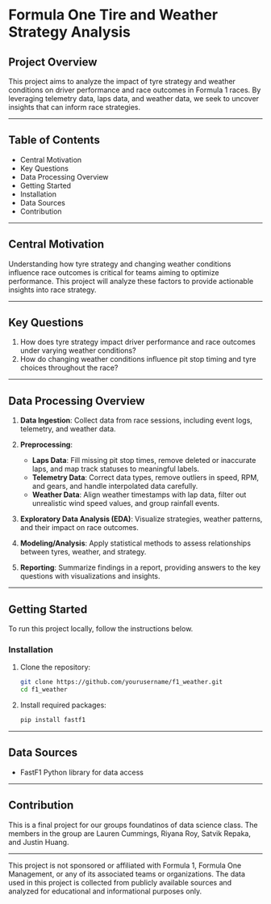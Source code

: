 # Formula One Tire and Weather Strategy Analysis


## **Project Overview**
This project aims to analyze the impact of tyre strategy and weather conditions on driver performance and race outcomes in Formula 1 races. By leveraging telemetry data, laps data, and weather data, we seek to uncover insights that can inform race strategies.

---

## **Table of Contents**
- Central Motivation
- Key Questions
- Data Processing Overview
- Getting Started
- Installation
- Data Sources
- Contribution
  
---

## **Central Motivation**
Understanding how tyre strategy and changing weather conditions influence race outcomes is critical for teams aiming to optimize performance. This project will analyze these factors to provide actionable insights into race strategy.

---

## **Key Questions**
1. How does tyre strategy impact driver performance and race outcomes under varying weather conditions?
2. How do changing weather conditions influence pit stop timing and tyre choices throughout the race?

---

## **Data Processing Overview**

1. **Data Ingestion**: Collect data from race sessions, including event logs, telemetry, and weather data.

2. **Preprocessing**:  
   - **Laps Data**: Fill missing pit stop times, remove deleted or inaccurate laps, and map track statuses to meaningful labels.
   - **Telemetry Data**: Correct data types, remove outliers in speed, RPM, and gears, and handle interpolated data carefully.
   - **Weather Data**: Align weather timestamps with lap data, filter out unrealistic wind speed values, and group rainfall events.

3. **Exploratory Data Analysis (EDA)**: Visualize strategies, weather patterns, and their impact on race outcomes.

4. **Modeling/Analysis**: Apply statistical methods to assess relationships between tyres, weather, and strategy.

5. **Reporting**: Summarize findings in a report, providing answers to the key questions with visualizations and insights.

---

## **Getting Started**
To run this project locally, follow the instructions below.

### **Installation**
1. Clone the repository:
   ```bash
   git clone https://github.com/yourusername/f1_weather.git
   cd f1_weather
   ```

2. Install required packages:
   ```bash
   pip install fastf1
   ```

---

## **Data Sources**
- FastF1 Python library for data access

---

## Contribution
This is a final project for our groups foundatinos of data science class. The members in the group are Lauren Cummings, Riyana Roy, Satvik Repaka, and Justin Huang.

---

This project is not sponsored or affiliated with Formula 1, Formula One Management, or any of its associated teams or organizations. The data used in this project is collected from publicly available sources and analyzed for educational and informational purposes only.

